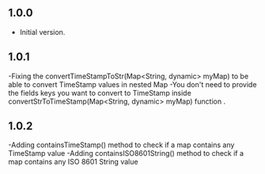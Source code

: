 ## 1.0.0

- Initial version.

## 1.0.1

-Fixing the convertTimeStampToStr(Map<String, dynamic> myMap) to be able to convert TimeStamp values in nested Map
-You don't need to provide the fields keys you want to convert to TimeStamp inside convertStrToTimeStamp(Map<String, dynamic> myMap) function .

## 1.0.2

 -Adding containsTimeStamp() method to check if a map contains any TimeStamp value
 -Adding containsISO8601String() method to check if a map contains any ISO 8601 String value


